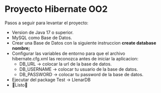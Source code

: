 # Proyecto Hibernate OO2
Pasos a seguir para levantar el proyecto:
 * Version de Java 17 o superior.
 * MySQL como Base de Datos.
 * Crear una Base de Datos con la siguiente instruccion **create database nombre;** 
 * Configurar las variables de entorno para que el archivo hibernate.cfg.xml las reconozca antes de iniciar la aplicacion:
   * DB_URL -> colocar la url de la base de datos.
   * DB_USERNAME -> colocar tu usuario de la base de datos.
   * DB_PASSWORD -> colocar tu password de la base de datos.
 * Ejecutar del package Test -> LlenarDB
 * 🚀Listo🚀
